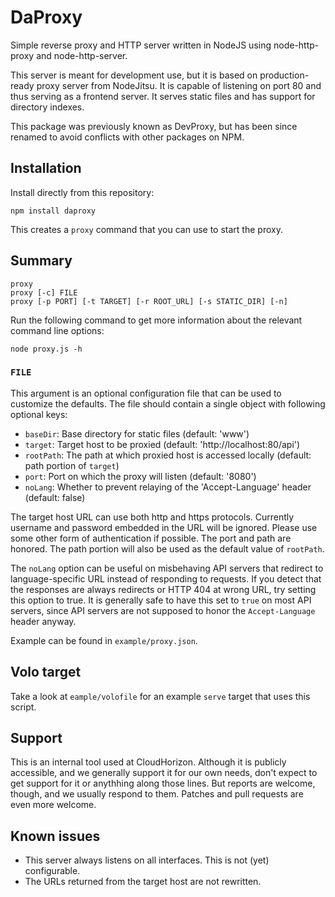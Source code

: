 # DaProxy

Simple reverse proxy and HTTP server written in NodeJS using node-http-proxy
and node-http-server.

This server is meant for development use, but it is based on production-ready
proxy server from NodeJitsu. It is capable of listening on port 80 and thus
serving as a frontend server. It serves static files and has support for
directory indexes.

This package was previously known as DevProxy, but has been since renamed to
avoid conflicts with other packages on NPM.

## Installation

Install directly from this repository:

    npm install daproxy

This creates a `proxy` command that you can use to start the proxy.

## Summary

    proxy
    proxy [-c] FILE
    proxy [-p PORT] [-t TARGET] [-r ROOT_URL] [-s STATIC_DIR] [-n]

Run the following command to get more information about the relevant command
line options:

    node proxy.js -h

### `FILE`

This argument is an optional configuration file that can be used to customize
the defaults. The file should contain a single object with following optional 
keys:

 + `baseDir`: Base directory for static files (default: 'www')
 + `target`: Target host to be proxied (default: 'http://localhost:80/api')
 + `rootPath`: The path at which proxied host is accessed locally (default:
   path portion of `target`)
 + `port`: Port on which the proxy will listen (default: '8080')
 + `noLang`: Whether to prevent relaying of the 'Accept-Language' header 
   (default: false)

The target host URL can use both http and https protocols. Currently username
and password embedded in the URL will be ignored. Please use some other form of
authentication if possible. The port and path are honored. The path portion
will also be used as the default value of `rootPath`.

The `noLang` option can be useful on misbehaving API servers that redirect to
language-specific URL instead of responding to requests. If you detect that the
responses are always redirects or HTTP 404 at wrong URL, try setting this
option to true. It is generally safe to have this set to `true` on most API
servers, since API servers are not supposed to honor the `Accept-Language`
header anyway.

Example can be found in `example/proxy.json`.

## Volo target

Take a look at `eample/volofile` for an example `serve` target that uses this
script.

## Support

This is an internal tool used at CloudHorizon. Although it is publicly
accessible, and we generally support it for our own needs, don't expect to get
support for it or anythhing along those lines. But reports are welcome, though,
and we usually respond to them. Patches and pull requests are even more
welcome.

## Known issues

 + This server always listens on all interfaces. This is not (yet) 
   configurable.
 + The URLs returned from the target host are not rewritten.

